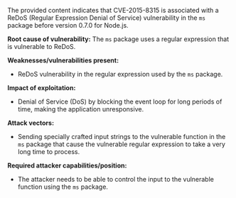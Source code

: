 The provided content indicates that CVE-2015-8315 is associated with a ReDoS (Regular Expression Denial of Service) vulnerability in the `ms` package before version 0.7.0 for Node.js.

**Root cause of vulnerability:**
The `ms` package uses a regular expression that is vulnerable to ReDoS.

**Weaknesses/vulnerabilities present:**
- ReDoS vulnerability in the regular expression used by the `ms` package.

**Impact of exploitation:**
- Denial of Service (DoS) by blocking the event loop for long periods of time, making the application unresponsive.

**Attack vectors:**
- Sending specially crafted input strings to the vulnerable function in the `ms` package that cause the vulnerable regular expression to take a very long time to process.

**Required attacker capabilities/position:**
- The attacker needs to be able to control the input to the vulnerable function using the `ms` package.